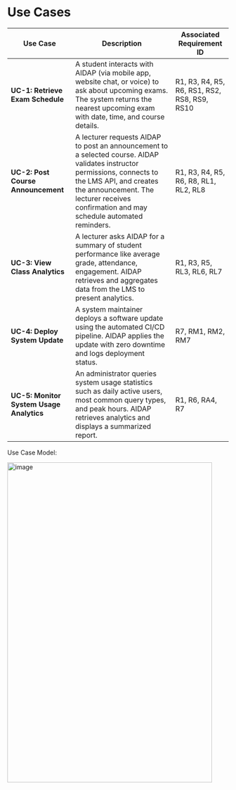 # Use Cases

| Use Case | Description | Associated Requirement ID |
|----------|-------------|----------------------------|
| **UC-1: Retrieve Exam Schedule**|A student interacts with AIDAP (via mobile app, website chat, or voice) to ask about upcoming exams. The system returns the nearest upcoming exam with date, time, and course details. | R1, R3, R4, R5, R6, RS1, RS2, RS8, RS9, RS10 |
| **UC-2: Post Course Announcement**|A lecturer requests AIDAP to post an announcement to a selected course. AIDAP validates instructor permissions, connects to the LMS API, and creates the announcement. The lecturer receives confirmation and may schedule automated reminders. | R1, R3, R4, R5, R6, R8, RL1, RL2, RL8 |
| **UC-3: View Class Analytics** | A lecturer asks AIDAP for a summary of student performance like average grade, attendance, engagement. AIDAP retrieves and aggregates data from the LMS to present analytics. | R1, R3, R5, RL3, RL6, RL7 |
| **UC-4: Deploy System Update** | A system maintainer deploys a software update using the automated CI/CD pipeline. AIDAP applies the update with zero downtime and logs deployment status. | R7, RM1, RM2, RM7 |
**UC-5: Monitor System Usage Analytics** | An administrator queries system usage statistics such as daily active users, most common query types, and peak hours. AIDAP retrieves analytics and displays a summarized report. | R1, R6, RA4, R7 |

Use Case Model:

<img width="466" height="728" alt="image" src="https://github.com/user-attachments/assets/42db3157-bd47-4a3e-a5f7-1eadab7d0eb5" />
